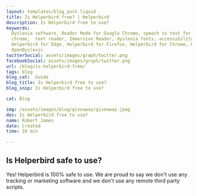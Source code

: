 ```yaml
---
layout: templates/blog_post.liquid
title: Is Helperbird free? | Helperbird
description: Is Helperbird free to use?
keywords:
  Dyslexia software, Reader Mode for Google Chrome, speech to text for chrome, Text to speech for
  chrome,  text reader, Immersive Reader, dyslexia fonts, accessibility software, dyslexia software,
  Helperbird for Edge, Helperbird for Firefox, Helperbird for Chrome, Opendyslexic for Chrome,
  OpenDyslexic
twitterSocial: assets/images/graph/twitter.png
facebookSocial: assets/images/graph/twitter.png
url: /blog/is-helperbird-free/
tags: blog
blog_cat:  Guide
blog_title: Is Helperbird free to use?
blog_snip: Is Helperbird free to use?

cat: Blog

img: /assets/images/blog/giveaway/giveaway.jpeg
des: Is Helperbird free to use?
name: Robert James
date: Created
time: 10 min

---
```


  

## Is Helperbird safe to use?

  

Yes! Helperbird is 100% safe to use. We are proud to say we don't use any tracking or marketing software and we don't use any remote third party scripts.